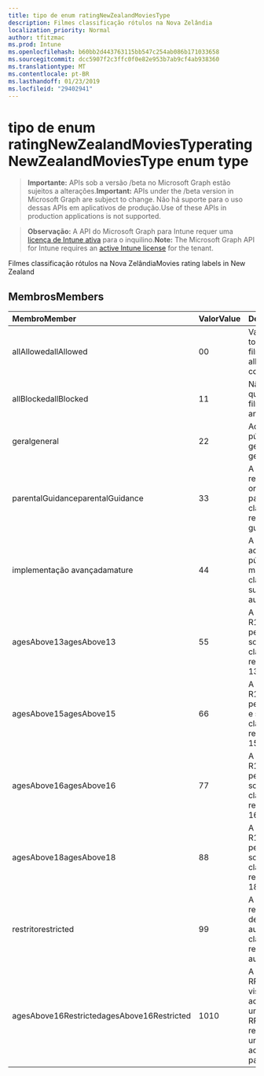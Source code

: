 ```yaml
---
title: tipo de enum ratingNewZealandMoviesType
description: Filmes classificação rótulos na Nova Zelândia
localization_priority: Normal
author: tfitzmac
ms.prod: Intune
ms.openlocfilehash: b60bb2d443763115bb547c254ab086b171033658
ms.sourcegitcommit: dcc5907f2c3ffc0f0e82e953b7ab9cf4ab938360
ms.translationtype: MT
ms.contentlocale: pt-BR
ms.lasthandoff: 01/23/2019
ms.locfileid: "29402941"
---
```

# <a name="ratingnewzealandmoviestype-enum-type"></a><span data-ttu-id="c92ff-103">tipo de enum ratingNewZealandMoviesType</span><span class="sxs-lookup"><span data-stu-id="c92ff-103">ratingNewZealandMoviesType enum type</span></span>

> <span data-ttu-id="c92ff-104">**Importante:** APIs sob a versão /beta no Microsoft Graph estão sujeitos a alterações.</span><span class="sxs-lookup"><span data-stu-id="c92ff-104">**Important:** APIs under the /beta version in Microsoft Graph are subject to change.</span></span> <span data-ttu-id="c92ff-105">Não há suporte para o uso dessas APIs em aplicativos de produção.</span><span class="sxs-lookup"><span data-stu-id="c92ff-105">Use of these APIs in production applications is not supported.</span></span>

> <span data-ttu-id="c92ff-106">**Observação:** A API do Microsoft Graph para Intune requer uma [licença de Intune ativa](https://go.microsoft.com/fwlink/?linkid=839381) para o inquilino.</span><span class="sxs-lookup"><span data-stu-id="c92ff-106">**Note:** The Microsoft Graph API for Intune requires an [active Intune license](https://go.microsoft.com/fwlink/?linkid=839381) for the tenant.</span></span>

<span data-ttu-id="c92ff-107">Filmes classificação rótulos na Nova Zelândia</span><span class="sxs-lookup"><span data-stu-id="c92ff-107">Movies rating labels in New Zealand</span></span>

## <a name="members"></a><span data-ttu-id="c92ff-108">Membros</span><span class="sxs-lookup"><span data-stu-id="c92ff-108">Members</span></span>
|<span data-ttu-id="c92ff-109">Membro</span><span class="sxs-lookup"><span data-stu-id="c92ff-109">Member</span></span>|<span data-ttu-id="c92ff-110">Valor</span><span class="sxs-lookup"><span data-stu-id="c92ff-110">Value</span></span>|<span data-ttu-id="c92ff-111">Descrição</span><span class="sxs-lookup"><span data-stu-id="c92ff-111">Description</span></span>|
|:---|:---|:---|
|<span data-ttu-id="c92ff-112">allAllowed</span><span class="sxs-lookup"><span data-stu-id="c92ff-112">allAllowed</span></span>|<span data-ttu-id="c92ff-113">0</span><span class="sxs-lookup"><span data-stu-id="c92ff-113">0</span></span>|<span data-ttu-id="c92ff-114">Valor padrão, permitir todo o conteúdo de filmes</span><span class="sxs-lookup"><span data-stu-id="c92ff-114">Default value, allow all movies content</span></span>|
|<span data-ttu-id="c92ff-115">allBlocked</span><span class="sxs-lookup"><span data-stu-id="c92ff-115">allBlocked</span></span>|<span data-ttu-id="c92ff-116">1</span><span class="sxs-lookup"><span data-stu-id="c92ff-116">1</span></span>|<span data-ttu-id="c92ff-117">Não permitir que qualquer conteúdo filmes</span><span class="sxs-lookup"><span data-stu-id="c92ff-117">Do not allow any movies content</span></span>|
|<span data-ttu-id="c92ff-118">geral</span><span class="sxs-lookup"><span data-stu-id="c92ff-118">general</span></span>|<span data-ttu-id="c92ff-119">2</span><span class="sxs-lookup"><span data-stu-id="c92ff-119">2</span></span>|<span data-ttu-id="c92ff-120">Adequado para o público em geral</span><span class="sxs-lookup"><span data-stu-id="c92ff-120">Suitable for general audience</span></span>|
|<span data-ttu-id="c92ff-121">parentalGuidance</span><span class="sxs-lookup"><span data-stu-id="c92ff-121">parentalGuidance</span></span>|<span data-ttu-id="c92ff-122">3</span><span class="sxs-lookup"><span data-stu-id="c92ff-122">3</span></span>|<span data-ttu-id="c92ff-123">A classificação PG recomenda a orientação dos pais</span><span class="sxs-lookup"><span data-stu-id="c92ff-123">The PG classification recommends parental guidance</span></span>|
|<span data-ttu-id="c92ff-124">implementação avançada</span><span class="sxs-lookup"><span data-stu-id="c92ff-124">mature</span></span>|<span data-ttu-id="c92ff-125">4</span><span class="sxs-lookup"><span data-stu-id="c92ff-125">4</span></span>|<span data-ttu-id="c92ff-126">A classificação M é adequada para o público adulto mais</span><span class="sxs-lookup"><span data-stu-id="c92ff-126">The M classification is suitable for mature audience</span></span>|
|<span data-ttu-id="c92ff-127">agesAbove13</span><span class="sxs-lookup"><span data-stu-id="c92ff-127">agesAbove13</span></span>|<span data-ttu-id="c92ff-128">5</span><span class="sxs-lookup"><span data-stu-id="c92ff-128">5</span></span>|<span data-ttu-id="c92ff-129">A classificação de R13 é restrita a pessoas 13 anos e sobre</span><span class="sxs-lookup"><span data-stu-id="c92ff-129">The R13 classification is restricted to persons 13 years and over</span></span>|
|<span data-ttu-id="c92ff-130">agesAbove15</span><span class="sxs-lookup"><span data-stu-id="c92ff-130">agesAbove15</span></span>|<span data-ttu-id="c92ff-131">6</span><span class="sxs-lookup"><span data-stu-id="c92ff-131">6</span></span>|<span data-ttu-id="c92ff-132">A classificação de R15 é restrita a pessoas quinze anos e sobre</span><span class="sxs-lookup"><span data-stu-id="c92ff-132">The R15 classification is restricted to persons 15 years and over</span></span>|
|<span data-ttu-id="c92ff-133">agesAbove16</span><span class="sxs-lookup"><span data-stu-id="c92ff-133">agesAbove16</span></span>|<span data-ttu-id="c92ff-134">7</span><span class="sxs-lookup"><span data-stu-id="c92ff-134">7</span></span>|<span data-ttu-id="c92ff-135">A classificação de R16 é restrita a pessoas 16 anos e sobre</span><span class="sxs-lookup"><span data-stu-id="c92ff-135">The R16 classification is restricted to persons 16 years and over</span></span>|
|<span data-ttu-id="c92ff-136">agesAbove18</span><span class="sxs-lookup"><span data-stu-id="c92ff-136">agesAbove18</span></span>|<span data-ttu-id="c92ff-137">8</span><span class="sxs-lookup"><span data-stu-id="c92ff-137">8</span></span>|<span data-ttu-id="c92ff-138">A classificação de R18 é restrita a pessoas 18 anos e sobre</span><span class="sxs-lookup"><span data-stu-id="c92ff-138">The R18 classification is restricted to persons 18 years and over</span></span>|
|<span data-ttu-id="c92ff-139">restrito</span><span class="sxs-lookup"><span data-stu-id="c92ff-139">restricted</span></span>|<span data-ttu-id="c92ff-140">9</span><span class="sxs-lookup"><span data-stu-id="c92ff-140">9</span></span>|<span data-ttu-id="c92ff-141">A classificação R é restrita a uma determinada audiência</span><span class="sxs-lookup"><span data-stu-id="c92ff-141">The R classification is restricted to a certain audience</span></span>|
|<span data-ttu-id="c92ff-142">agesAbove16Restricted</span><span class="sxs-lookup"><span data-stu-id="c92ff-142">agesAbove16Restricted</span></span>|<span data-ttu-id="c92ff-143">10</span><span class="sxs-lookup"><span data-stu-id="c92ff-143">10</span></span>|<span data-ttu-id="c92ff-144">A classificação de RP16 requer visualizadores em 16 acompanhados por um pai ou adulto</span><span class="sxs-lookup"><span data-stu-id="c92ff-144">The RP16 classification requires viewers under 16 accompanied by a parent or an adult</span></span>|




